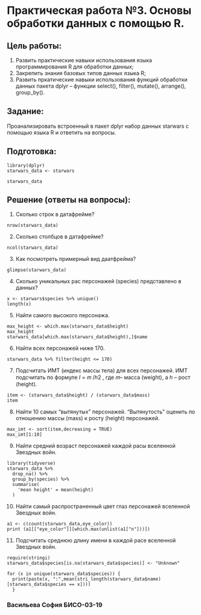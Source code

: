 # Практическая работа №3. Основы обработки данных с помощью R.
## Цель работы:
 1. Развить практические навыки использования языка программирования R для обработки данных;
 2. Закрепить знания базовых типов данных языка R;
 3. Развить пркатические навыки использования функций обработки данных пакета dplyr – функции select(), filter(), mutate(), arrange(), group_by().
## Задание:
 Проанализировать встроенный в пакет dplyr набор данных starwars с помощью языка R и ответить на вопросы.
## Подготовка:
```{r}
library(dplyr)
starwars_data <- starwars

starwars_data
```
## Решение (ответы на вопросы):
 1. Сколько строк в датафрейме?
```{r}
nrow(starwars_data)
```
 2. Сколько столбцов в датафрейме?
```{r}
ncol(starwars_data)
```
 3. Как посмотреть примерный вид даатфрейма?
```{r}
glimpse(starwars_data)
```
 4. Сколько уникальных рас персонажей (species) представлено в данных?
```{r}
x <- starwars$species %>% unique()
length(x)
```
 5. Найти самого высокого персонажа.
```{r}
max_height <- which.max(starwars_data$height)
max_height
starwars_data[which.max(starwars_data$height),]$name
```
 6. Найти всех персонажей ниже 170.
```{r}
starwars_data %>% filter(height <= 170)
```
 7. Подсчитать ИМТ (индекс массы тела) для всех персонажей. ИМТ подсчитать по формуле 𝐼 = 𝑚 /ℎ2 , где 𝑚– масса (weight), а ℎ – рост (height).
```{r}
item <- (starwars_data$height) / (starwars_data$mass)
item
```
 8. Найти 10 самых “вытянутых” персонажей. “Вытянутость” оценить по отношению массы (mass) к росту (height) персонажей.
```{r}
max_imt <- sort(item,decreasing = TRUE)
max_imt[1:10]
```
 9. Найти средний возраст персонажей каждой расы вселенной Звездных войн.
```{r}
library(tidyverse)
starwars_data %>%
  drop_na() %>%
  group_by(species) %>%
  summarise(
    'mean height' = mean(height)
  )
```
 10. Найти самый распространенный цвет глаз персонажей вселенной Звездных войн.
```{r}
a1 <- c(count(starwars_data,eye_color))
print (a1[["eye_color"]][which.max(unlist(a1["n"]))])
```
 11. Подсчитать среднюю длину имени в каждой расе вселенной Звездных войн.
```{r}
require(stringi)
starwars_data$species[is.na(starwars_data$species)] <- "Unknown"

for (x in unique(starwars_data$species)) {
  print(paste(x, ":",mean(stri_length(starwars_data$name)[starwars_data$species == x])))
  }
```

### Васильева София БИСО-03-19
